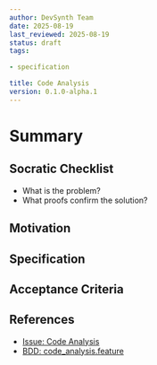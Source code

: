 ```yaml
---
author: DevSynth Team
date: 2025-08-19
last_reviewed: 2025-08-19
status: draft
tags:

- specification

title: Code Analysis
version: 0.1.0-alpha.1
---
```


<!--
Required metadata fields:
- author: document author
- date: creation date
- last_reviewed: last review date
- status: draft | review | published
- tags: search keywords
- title: short descriptive name
- version: specification version
-->

# Summary

## Socratic Checklist
- What is the problem?
- What proofs confirm the solution?

## Motivation

## Specification

## Acceptance Criteria

## References

- [Issue: Code Analysis](../../issues/code-analysis.md)
- [BDD: code_analysis.feature](../../tests/behavior/features/code_analysis.feature)
